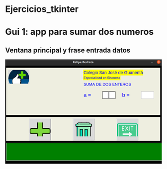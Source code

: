 # Ejercicios_tkinter

# Gui 1: app para sumar dos numeros

## Ventana principal  y frase entrada datos

![ventana principal y frame entrada](ventana_principal.png "ventana principal y frame entrada")